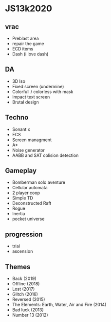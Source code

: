 # JS13k2020

## vrac

- Preblast area
- repair the game
- ECD items
- Dash (i love dash)

## DA

- 3D Iso
- Fixed screen (undermine)
- Colorfull / colorless with mask
- Impact text screen
- Brutal design 

## Techno

- Sonant x
- ECS
- Screen managment
- A*
- Noise generator
- AABB and SAT colision detection

## Gameplay

- Bomberman solo aventure
- Cellular automata
- 2 player coop
- Simple TD
- Deconstructed Raft
- Rogue
- Inertia
- pocket universe

## progression 

- trial
- ascension 


## Themes

- Back (2019)
- Offline (2018)
- Lost (2017)
- Glitch (2016)
- Reversed (2015)
- The Elements: Earth, Water, Air and Fire (2014)
- Bad luck (2013)
- Number 13 (2012)




